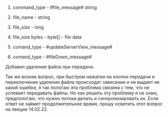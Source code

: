 1. command_type - #file_message# string
2. file_name - string
3. file_size - long
4. file_size bytes - byte[] - file data

5. comand_type - #updateServerView_message#

6. comand_type - #fileDown_message#

Добавил удаление файла при передачи.

Так же возник вопрос, при быстром нажатии на кнопки передачи и 
переключении удаления файла происходит зависание и не выдает не какой ошибки, 
я так пологаю эта проблема связина с тем, что не успевает передавать файлы.
Но как решить эту проблему я не знаю, предпологаю, что нужно потоки делать
и синхронизировать их. Если ответ не займет продолжительное время, 
прошу осветить этот вопрос на лекции 14.02.22.